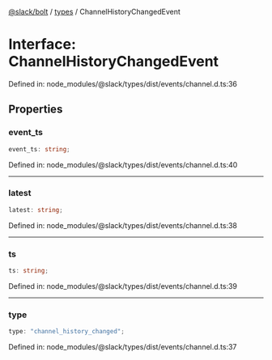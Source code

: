 [@slack/bolt](../../../../index.md) / [types](../index.md) / ChannelHistoryChangedEvent

# Interface: ChannelHistoryChangedEvent

Defined in: node\_modules/@slack/types/dist/events/channel.d.ts:36

## Properties

### event\_ts

```ts
event_ts: string;
```

Defined in: node\_modules/@slack/types/dist/events/channel.d.ts:40

***

### latest

```ts
latest: string;
```

Defined in: node\_modules/@slack/types/dist/events/channel.d.ts:38

***

### ts

```ts
ts: string;
```

Defined in: node\_modules/@slack/types/dist/events/channel.d.ts:39

***

### type

```ts
type: "channel_history_changed";
```

Defined in: node\_modules/@slack/types/dist/events/channel.d.ts:37

